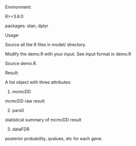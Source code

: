 Environment:
  
  R>=3.6.0
  
  packages: stan, dplyr 

Usage:

  Source all the R files in model/ directory.
  
  Modify the demo.R with your input. See input format in demo.R
  
  Source demo.R.
  
Result:
  
  A list object with three attributes:
  
  1) mcmcDD
  
  mcmcDD raw result
  
  2) pars0
  
  statistical summary of mcmcDD result
  
  3) dataFDR
  
  posterior probability, qvalues, etc for each gene.
  
